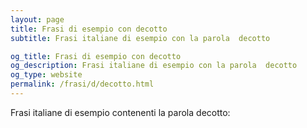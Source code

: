 ```yaml
---
layout: page
title: Frasi di esempio con decotto 
subtitle: Frasi italiane di esempio con la parola  decotto

og_title: Frasi di esempio con decotto 
og_description: Frasi italiane di esempio con la parola  decotto
og_type: website
permalink: /frasi/d/decotto.html
---
```


Frasi italiane di esempio contenenti la parola decotto:


